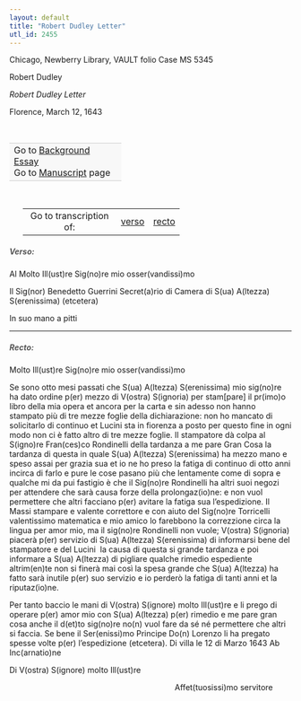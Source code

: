 ```yaml
---
layout: default
title: "Robert Dudley Letter"
utl_id: 2455
---
```



Chicago, Newberry Library, VAULT folio Case MS 5345


Robert Dudley


*Robert Dudley Letter*


Florence, March 12, 1643


 

<table border="0.5" cellpadding="1" cellspacing="1" style="width: 200px; background-color:#F8F8F8;"><tbody style="border-color:#ccc"><tr style="border-color:#ccc"><td>Go to <a href="https://centerfordigitalhumanities.github.io/Newberry-Italian-paleography/essay/059" target="_blank">Background Essay</a><br />
			Go to <a href="https://centerfordigitalhumanities.github.io/Newberry-Italian-paleography/www/record.html?id=059" target="_blank">Manuscript</a> page</td>
</tr></tbody></table>
 


<table border="0.5" cellpadding="1" cellspacing="1" style="width: 280px; margin-left: 0.25in;"><tbody><tr style="border-color:#B3B6B7"><td style="text-align:center">Go to transcription of:</td>
<td style="text-align:center"><a href="#1">verso</a></td>
<td style="text-align:center"><a href="#2">recto</a></td>
</tr></tbody></table>
<h5 id="1" style="color:#555;">Verso:</h5>

Al Molto Ill(ust)re Sig(no)re mio osser(vandissi)mo


Il Sig(nor) Benedetto Guerrini Secret(a)rio di Camera di S(ua) A(ltezza) S(erenissima) (etcetera)


In suo mano a pitti


<hr /><h5 id="2" style="color:#555;">Recto:</h5>

Molto Ill(ust)re Sig(no)re mio osser(vandissi)mo


Se sono otto mesi passati che S(ua) A(ltezza) S(erenissima) mio sig(no)re ha dato ordine p(er) mezzo di V(ostra) S(ignoria) per stam[pare] il pr(imo)o libro della mia opera et ancora per la carta e sin adesso non hanno stampato più di tre mezze foglie della dichiarazione: non ho mancato di solicitarlo di continuo et Lucini sta in fiorenza a posto per questo fine in ogni modo non ci è fatto altro di tre mezze foglie. Il stampatore dà colpa al S(igno)re Fran(ces)co Rondinelli della tardanza a me pare Gran Cosa la tardanza di questa in quale S(ua) A(ltezza) S(erenissima) ha mezzo mano e speso assai per grazia sua et io ne ho preso la fatiga di continuo di otto anni incirca di farlo e pure le cose pasano più che lentamente come di sopra e qualche mi da pui fastigio è che il Sig(no)re Rondinelli ha altri suoi negozi per attendere che sarà causa forze della prolongaz(io)ne: e non vuol permettere che altri facciano p(er) avitare la fatiga sua l’espedizione. Il Massi stampare e valente correttore e con aiuto del Sig(no)re Torricelli valentissimo matematica e mio amico lo farebbono la correzzione circa la lingua per amor mio, ma il sig(no)re Rondinelli non vuole; V(ostra) S(ignoria) piacerà p(er) servizio di S(ua) A(ltezza) S(erenissima) di informarsi bene del stampatore e del Lucini  la causa di questa si grande tardanza e poi informare a S(ua) A(ltezza) di pigliare qualche rimedio espediente altrim(en)te non si finerà mai così la spesa grande che S(ua) A(ltezza) ha fatto sarà inutile p(er) suo servizio e io perderò la fatiga di tanti anni et la riputaz(io)ne.


Per tanto baccio le mani di V(ostra) S(ignore) molto Ill(ust)re e li prego di operare p(er) amor mio con S(ua) A(ltezza) p(er) rimedio e me pare gran cosa anche il d(et)to sig(no)re no(n) vuol fare da sé né permettere che altri si faccia. Se bene il Ser(enissi)mo Principe Do(n) Lorenzo li ha pregato spesse volte p(er) l’espedizione (etcetera). Di villa le 12 di Marzo 1643 Ab Inc(arnatio)ne


Di V(ostra) S(ignore) molto Ill(ust)re


                                                                           Affet(tuosissi)mo servitore

